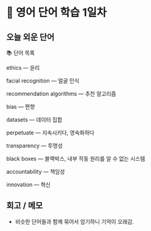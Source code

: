 # 📘 영어 단어 학습 1일차

## 오늘 외운 단어
📚 단어 목록

ethics — 윤리

facial recognition — 얼굴 인식

recommendation algorithms — 추천 알고리즘

bias — 편향

datasets — 데이터 집합

perpetuate — 지속시키다, 영속화하다

transparency — 투명성

black boxes — 블랙박스, 내부 작동 원리를 알 수 없는 시스템

accountability — 책임성

innovation — 혁신
## 회고 / 메모
- 비슷한 단어들과 함께 묶어서 암기하니 기억이 오래감.
